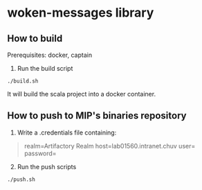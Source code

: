 # woken-messages library

## How to build

Prerequisites: docker, captain

1. Run the build script
```
./build.sh
```
It will build the scala project into a docker container.

## How to push to MIP's binaries repository

1. Write a .credentials file containing:

> realm=Artifactory Realm
> host=lab01560.intranet.chuv
> user=<USER>
> password=<PASSWORD>

2. Run the push scripts
```
./push.sh
```